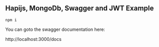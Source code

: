 ## Hapijs, MongoDb, Swagger and JWT Example

```
npm i
```

You can goto the swagger documentation here:

http://localhost:3000/docs

